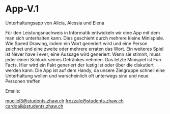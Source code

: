 # App-V.1

Unterhaltungsapp 
von Alicia, Alessia und Elena

Für den Leistungsnachweis in Informatik entwickeln wir eine App mit dem man sich unterhalten kann. Dies geschieht durch mehrere kleine Minispiele. Wie Speed Drawing, indem ein Wort generiert wird und eine Person zeichnet und eine zweite oder mehrere erraten das Wort. Ein weiteres Spiel ist Never have I ever, eine Aussage wird generiert. Wenn sie stimmt, muss jeder einen Schluck seines Getränkes nehmen. Das letzte Minispiel ist Fun Facts. Hier wird ein Fakt generiert der lustig ist oder über die diskutiert werden kann. Die App ist auf dem Handy, da unsere Zielgruppe schnell eine Unterhaltung wollen und warscheinlich oft unterwegs sind und neue Personen treffen

Emails:

muellel3@students.zhaw.ch
frozzale@students.zhaw.ch
cardoali@students.zhaw.ch